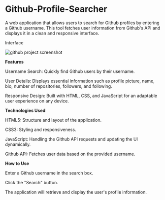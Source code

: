 # Github-Profile-Searcher
A web application that allows users to search for Github profiles by entering a Github username. This tool fetches user information from Github's API and displays it in a clean and responsive interface.

Interface

![github project screenshot](https://github.com/user-attachments/assets/aa9499c8-c269-45f7-8b0f-68038091396a)

**Features**

Username Search: Quickly find Github users by their username.

User Details: Displays essential information such as profile picture, name, bio, number of repositories, followers, and following.

Responsive Design: Built with HTML, CSS, and JavaScript for an adaptable user experience on any device.

**Technologies Used**

HTML5: Structure and layout of the application.

CSS3: Styling and responsiveness.

JavaScript: Handling the Github API requests and updating the UI dynamically.

Github API: Fetches user data based on the provided username.

**How to Use**

Enter a Github username in the search box.

Click the "Search" button.

The application will retrieve and display the user's profile information.

